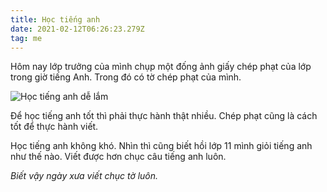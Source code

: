 ```yaml
---
title: Học tiếng anh
date: 2021-02-12T06:26:23.279Z
tag: me
---
```

Hôm nay lớp trưởng của mình chụp một đống ảnh giấy chép phạt của lớp trong giờ tiếng Anh. Trong đó có tờ chép phạt của mình.

![Học tiếng anh dễ lắm](/uploads/146473358_1837594839724665_5346601456917827507_o.jpg "Học tiếng anh dễ lắm")

Để học tiếng anh tốt thì phải thực hành thật nhiều. Chép phạt cũng là cách tốt để thực hành viết.

Học tiếng anh không khó. Nhìn thì cũng biết hồi lớp 11 mình giỏi tiếng anh như thế nào. Viết được hơn chục câu tiếng anh luôn.

*Biết vậy ngày xưa viết chục tờ luôn.*